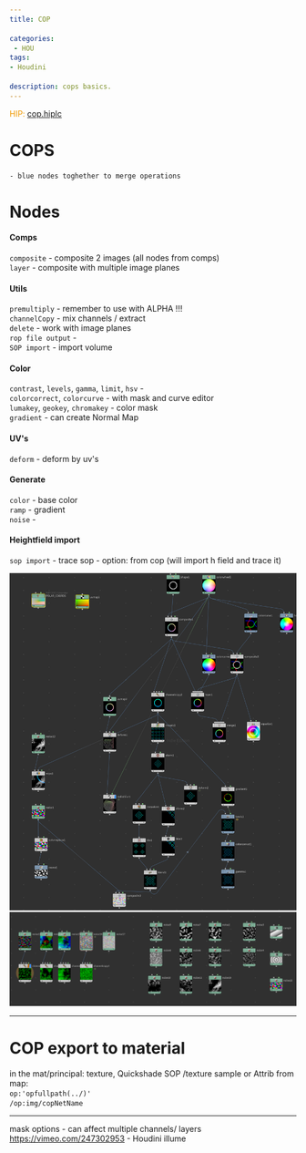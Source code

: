 ```yaml
---
title: COP

categories:
 - HOU
tags:
- Houdini

description: cops basics.
---
```




<span style="color: #F09900"> HIP:</span> [cop.hiplc](https://github.com/shalivan/shalivan.github.io/tree/master/src/hip/COP.hiplc)


# COPS

```
- blue nodes toghether to merge operations    
```

# Nodes

#### Comps
`composite` - composite 2 images  (all nodes from comps)    
`layer` - composite with multiple image planes  

#### Utils  
`premultiply` - remember to use with ALPHA !!!  
`channelCopy` - mix channels / extract  
`delete` - work with image planes    
`rop file output` -   
`SOP import` - import volume    

#### Color  
`contrast`, `levels`, `gamma`, `limit`, `hsv` -    
`colorcorrect`, `colorcurve` - with mask and curve editor         
`lumakey`, `geokey`, `chromakey` - color mask    
`gradient` - can create Normal Map  

#### UV's
`deform` - deform by uv's  

#### Generate  
`color` - base color    
`ramp` -  gradient   
`noise` -    


#### Heightfield import
`sop import`  - trace sop - option: from cop (will import h field and trace it)   



<img src="/src/hou/cop/copA.png" width="650">  

<img src="/src/hou/cop/copB.png" width="650">


---
# COP export to material
in the mat/principal: texture, Quickshade SOP /texture sample or Attrib from map:  
`op:'opfullpath(../)'`    
`/op:img/copNetName`      



---
mask options - can affect multiple channels/ layers  
https://vimeo.com/247302953 - Houdini illume  
